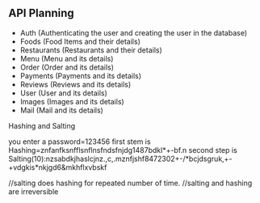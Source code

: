 ## API Planning

- Auth (Authenticating the user and creating the user in the database)
- Foods (Food Items and their details)
- Restaurants (Restaurants and their details)
- Menu (Menu and its details)
- Order (Order and its details)
- Payments (Payments and its details)
- Reviews (Reviews and its details)
- User (User and its details)
- Images (Images and its details)
- Mail (Mail and its details)

Hashing and Salting

you enter a password=123456
first stem is Hashing=znfanfksnfflsnflnsfndsfnjdg1487bdkl*+-bf.n
second step is Salting(10):nzsabdkjhaslcjnz.,c,.mznfjshf8472302+-/*bcjdsgruk,+-+vdgkis\*nkjgd6&mkhflxvbskf

//salting does hashing for repeated number of time.
//salting and hashing are irreversible
